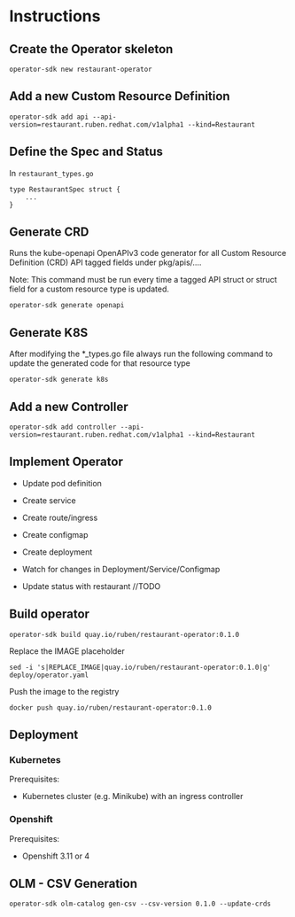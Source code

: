 # Instructions

## Create the Operator skeleton

```{bash}
operator-sdk new restaurant-operator
```

## Add a new Custom Resource Definition

```{bash}
operator-sdk add api --api-version=restaurant.ruben.redhat.com/v1alpha1 --kind=Restaurant
```

## Define the Spec and Status

In `restaurant_types.go`

```{go}
type RestaurantSpec struct {
    ...
}
```

## Generate CRD

Runs the kube-openapi OpenAPIv3 code generator for all Custom Resource Definition (CRD) API tagged fields under pkg/apis/....

Note: This command must be run every time a tagged API struct or struct field for a custom resource type is updated.

```{bash}
operator-sdk generate openapi
```

## Generate K8S

After modifying the *_types.go file always run the following command to update the generated code for that resource type

```{bash}
operator-sdk generate k8s
```

## Add a new Controller

```{bash}
operator-sdk add controller --api-version=restaurant.ruben.redhat.com/v1alpha1 --kind=Restaurant
```

## Implement Operator

* Update pod definition
* Create service
* Create route/ingress
* Create configmap
* Create deployment
* Watch for changes in Deployment/Service/Configmap

* Update status with restaurant //TODO

## Build operator

```{bash}
operator-sdk build quay.io/ruben/restaurant-operator:0.1.0
```

Replace the IMAGE placeholder

```{bash}
sed -i 's|REPLACE_IMAGE|quay.io/ruben/restaurant-operator:0.1.0|g' deploy/operator.yaml
```

Push the image to the registry

```{bash}
docker push quay.io/ruben/restaurant-operator:0.1.0
```

## Deployment

### Kubernetes

Prerequisites:

* Kubernetes cluster (e.g. Minikube) with an ingress controller

### Openshift

Prerequisites:

* Openshift 3.11 or 4

## OLM - CSV Generation

```{bash}
operator-sdk olm-catalog gen-csv --csv-version 0.1.0 --update-crds
```
